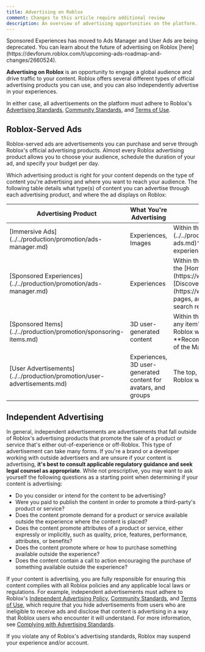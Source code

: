 ```yaml
---
title: Advertising on Roblox
comment: Changes to this article require additional review
description: An overview of advertising opportunities on the platform.
---
```


<Alert severity="warning">
  Sponsored Experiences has moved to Ads Manager and User Ads are being deprecated. You can learn about the future of advertising on Roblox [here](https://devforum.roblox.com/t/upcoming-ads-roadmap-and-changes/2660524).
</Alert>

**Advertising on Roblox** is an opportunity to engage a global audience and drive traffic to your content. Roblox offers several different types of official advertising products you can use, and you can also independently advertise in your experiences.

In either case, all advertisements on the platform must adhere to Roblox's [Advertising Standards](https://en.help.roblox.com/hc/articles/13722260778260), [Community Standards](https://en.help.roblox.com/hc/articles/203313410), and [Terms of Use](https://en.help.roblox.com/hc/articles/115004647846).

## Roblox-Served Ads

Roblox-served ads are advertisements you can purchase and serve through Roblox's official advertising products. Almost every Roblox advertising product allows you to choose your audience, schedule the duration of your ad, and specify your budget per day.

Which advertising product is right for your content depends on the type of content you're advertising and where you want to reach your audience. The following table details what type(s) of content you can advertise through each advertising product, and where the ad displays on Roblox:

<table>
<thead>
  <tr>
    <th>Advertising Product</th>
    <th>What You're Advertising</th>
    <th>Ad Location</th>
  </tr>
</thead>
<tbody>
  <tr>
    <td>[Immersive Ads](../../production/promotion/ads-manager.md)</td>
    <td>Experiences, Images </td>
    <td>Within the **[Immersive Ad Units](../../production/monetization/immersive-ads.md)** publisher place within their experiences. </td>
  </tr>
  <tr>
    <td>[Sponsored Experiences](../../production/promotion/ads-manager.md)</td>
    <td>Experiences</td>
    <td>Within the **Sponsored** category on the [Home](https://www.roblox.com/home) and [Discover](https://www.roblox.com/discover) pages, and as **Sponsored** tiles in search results</td>
  </tr>
  <tr>
    <td>[Sponsored Items](../../production/promotion/sponsoring-items.md)</td>
    <td>3D user-generated content</td>
    <td>Within the **Sponsored** category on any item's main details page on the Roblox website, and the **Recommended Items for You** page of the Marketplace on the Roblox app</td>
  </tr>
  <tr>
    <td>[User Advertisements](../../production/promotion/user-advertisements.md)</td>
    <td>Experiences, 3D user-generated content for avatars, and groups</td>
    <td>The top, bottom, left, or right side of the Roblox website</td>
  </tr>
</tbody>
</table>

## Independent Advertising

In general, independent advertisements are advertisements that fall outside of Roblox's advertising products that promote the sale of a product or service that's either out-of-experience or off-Roblox. This type of advertisement can take many forms. If you're a brand or a developer working with outside advertisers and are unsure if your content is advertising, **it's best to consult applicable regulatory guidance and seek legal counsel as appropriate**. While not prescriptive, you may want to ask yourself the following questions as a starting point when determining if your content is advertising:

- Do you consider or intend for the content to be advertising?
- Were you paid to publish the content in order to promote a third-party's product or service?
- Does the content promote demand for a product or service available outside the experience where the content is placed?
- Does the content promote attributes of a product or service, either expressly or implicitly, such as quality, price, features, performance, attributes, or benefits?
- Does the content promote where or how to purchase something available outside the experience?
- Does the content contain a call to action encouraging the purchase of something available outside the experience?

If your content is advertising, you are fully responsible for ensuring this content complies with all Roblox policies and any applicable local laws or regulations. For example, independent advertisements must adhere to Roblox's [Independent Advertising Policy](https://en.help.roblox.com/hc/articles/203313410#independent-advertisement-publishing), [Community Standards](https://en.help.roblox.com/hc/articles/203313410), and [Terms of Use](https://en.help.roblox.com/hc/articles/115004647846), which require that you hide advertisements from users who are ineligible to receive ads and disclose that content is advertising in a way that Roblox users who encounter it will understand. For more information, see [Complying with Advertising Standards](../../production/promotion/complying-with-advertising-standards.md).

<Alert severity="warning">
   If you violate any of Roblox's advertising standards, Roblox may suspend your experience and/or account.
</Alert>
